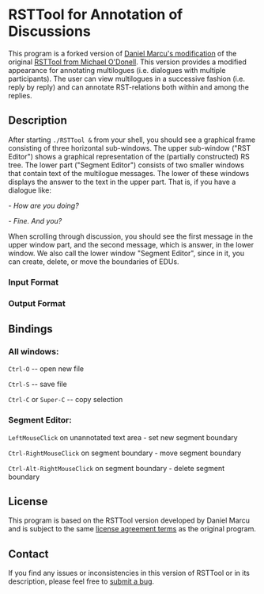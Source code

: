 # RSTTool for Annotation of Discussions

This program is a forked version of [Daniel Marcu's
modification](http://www.isi.edu/publications/licensed-sw/RSTTool/) of
the original [RSTTool from Michael
O'Donell](http://www.wagsoft.com/RSTTool/).  This version provides a
modified appearance for annotating multilogues (i.e. dialogues with
multiple participants).  The user can view multilogues in a successive
fashion (i.e. reply by reply) and can annotate RST-relations both
within and among the replies.


## Description

After starting `./RSTTool &` from your shell, you should see a
graphical frame consisting of three horizontal sub-windows.  The upper
sub-window ("RST Editor") shows a graphical representation of the
(partially constructed) RS tree.  The lower part ("Segment Editor")
consists of two smaller windows that contain text of the multilogue
messages.  The lower of these windows displays the answer to the text
in the upper part.  That is, if you have a dialogue like:

*- How are you doing?*

*- Fine. And you?*

When scrolling through discussion, you should see the first message in
the upper window part, and the second message, which is answer, in the
lower window.  We also call the lower window "Segment Editor", since
in it, you can create, delete, or move the boundaries of EDUs.

### Input Format

### Output Format

## Bindings

### All windows:

`Ctrl-O` -- open new file

`Ctrl-S` -- save file

`Ctrl-C` or `Super-C` -- copy selection

### Segment Editor:

`LeftMouseClick` on unannotated text area - set new segment boundary

`Ctrl-RightMouseClick` on segment boundary - move segment boundary

`Ctrl-Alt-RightMouseClick` on segment boundary - delete segment boundary

## License

This program is based on the RSTTool version developed by Daniel Marcu
and is subject to the same [license agreement
terms](http://www.isi.edu/publications/licensed-sw/RSTTool/) as the
original program.

## Contact

If you find any issues or inconsistencies in this version of RSTTool
or in its description, please feel free to [submit a
bug](https://github.com/WladimirSidorenko/RSTTool/issues/new).
